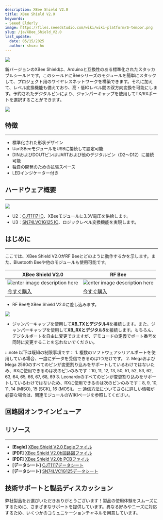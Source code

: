 ```yaml
---
description: XBee Shield V2.0
title: XBee Shield V2.0
keywords:
- Seeed_Elderly
image: https://files.seeedstudio.com/wiki/wiki-platform/S-tempor.png
slug: /ja/XBee_Shield_V2.0
last_update:
  date: 05/15/2025
  author: shuxu hu
---
```



![](https://files.seeedstudio.com/wiki/XBee_Shield_V2.0/img/Xbeeshield_01.jpg)

新バージョンのXBee Shieldは、Arduinoと互換性のある標準化されたスタッカブルシールドです。このシールドにBeeシリーズのモジュールを簡単にスタックして、プロジェクト用のワイヤレスネットワークを構築できます。それに加えて、レベル変換機能も備えており、高・低IOレベル間の双方向変換を可能にします。予約されたデジタルピンにより、ジャンパーキャップを使用してTX/RXポートを選択することができます。

[![](https://files.seeedstudio.com/wiki/Seeed-WiKi/docs/images/300px-Get_One_Now_Banner-ragular.png)](https://www.seeedstudio.com/XBee-Shield-V2.0-p-1375.html)

## 特徴
---
- 標準化された形状デザイン
- UartSBeeモジュールをUSBに接続して設定可能
- DINおよびDOUTピンはUARTおよび他のデジタルピン（D2～D12）に接続可能
- 独自の開発のための拡張スペース
- LEDインジケーター付き

## ハードウェア概要
---
![](https://files.seeedstudio.com/wiki/XBee_Shield_V2.0/img/XBee_Shield_Interface%202.jpg)

- U2：[CJT1117 IC](https://files.seeedstudio.com/wiki/XBee_Shield_V2.0/res/CJT1117_datasheet.pdf)、XBeeモジュールに3.3V電圧を供給します。
- U3：[SN74LVC1G125 IC](https://files.seeedstudio.com/wiki/XBee_Shield_V2.0/res/SN74LVC1G125DCKR.pdf)、ロジックレベル変換機能を実現します。

## はじめに
---

ここでは、XBee Shield V2.0がRF Beeとどのように動作するかを示します。また、Bluetooth Beeや他のモジュールも使用可能です。

| XBee Shield V2.0 | RF Bee |
|----------------------|-----------------|
|![enter image description here](https://files.seeedstudio.com/wiki/XBee_Shield_V2.0/img/XBee%20Shield%20V2.0_s.jpg)|![enter image description here](https://files.seeedstudio.com/wiki/XBee_Shield_V2.0/img/rfbee1_s.jpg)|
|[今すぐ購入](https://www.seeedstudio.com/XBee-Shield-V2.0-p-1375.html)|[今すぐ購入](https://www.seeedstudio.com/RFbee-V1.1-Wireless-arduino-compatible-node-p-614.html)|

- RF BeeをXBee Shield V2.0に差し込みます。

 ![](https://files.seeedstudio.com/wiki/XBee_Shield_V2.0/img/XBee_Shield_connect_RF_XBee.jpg)

- ジャンパーキャップを使用して**XB_TXとデジタル4**を接続します。また、ジャンパーキャップを使用して**XB_RXとデジタル5**を接続します。もちろん、デジタルポートを自由に変更できますが、デモコードの定義でポート番号を同時に変更することを忘れないでください。

:::note
        以下は既知の制限事項です：
        1. 複数のソフトウェアシリアルポートを使用している場合、一度にデータを受信できるのは1つだけです。
        2. MegaおよびMega 2560のすべてのピンが変更割り込みをサポートしているわけではないため、RXに使用できるのは次のピンのみです：10, 11, 12, 13, 50, 51, 52, 53, 62, 63, 64, 65, 66, 67, 68, 69
        3. Leonardoのすべてのピンが変更割り込みをサポートしているわけではないため、RXに使用できるのは次のピンのみです：8, 9, 10, 11, 14 (MISO), 15 (SCK), 16 (MOSI)。
:::
通信方法についてさらに詳しい情報が必要な場合は、関連モジュールのWIKIページを参照してください。

## 回路図オンラインビューア

<!-- <div className="altium-ecad-viewer" data-project-src="https://files.seeedstudio.com/wiki/XBee_Shield_V2.0/res/XBee_Shield_Eagle_file.zip" style={borderRadius: '0px 0px 4px 4px', height: 500, borderStyle: 'solid', borderWidth: 1, borderColor: 'rgb(241, 241, 241)', overflow: 'hidden', maxWidth: 1280, maxHeight: 700, boxSizing: 'border-box'}
</div> -->

## リソース
---
- **[Eagle]** [XBee Shield V2.0 Eagleファイル](https://files.seeedstudio.com/wiki/XBee_Shield_V2.0/res/XBee_Shield_Eagle_file.zip)
- **[PDF]** [XBee Shield V2.0b回路図ファイル](https://files.seeedstudio.com/wiki/XBee_Shield_V2.0/res/XBee_Shield_v2.0b.pdf)
- **[PDF]** [XBee Shield V2.0b PCBファイル](https://files.seeedstudio.com/wiki/XBee_Shield_V2.0/res/XBee%20Shield%20v2.0b%20PCB.pdf)
- **[データシート]** [CJT1117データシート](https://files.seeedstudio.com/wiki/XBee_Shield_V2.0/res/CJT1117_datasheet.pdf)
- **[データシート]** [SN74LVC1G125データシート](https://files.seeedstudio.com/wiki/XBee_Shield_V2.0/res/SN74LVC1G125DCKR.pdf)

## 技術サポートと製品ディスカッション

弊社製品をお選びいただきありがとうございます！製品の使用体験をスムーズにするために、さまざまなサポートを提供しています。異なる好みやニーズに対応するため、いくつかのコミュニケーションチャネルを用意しています。

<div class="button_tech_support_container">
<a href="https://forum.seeedstudio.com/" class="button_forum"></a> 
<a href="https://www.seeedstudio.com/contacts" class="button_email"></a>
</div>

<div class="button_tech_support_container">
<a href="https://discord.gg/eWkprNDMU7" class="button_discord"></a> 
<a href="https://github.com/Seeed-Studio/wiki-documents/discussions/69" class="button_discussion"></a>
</div>